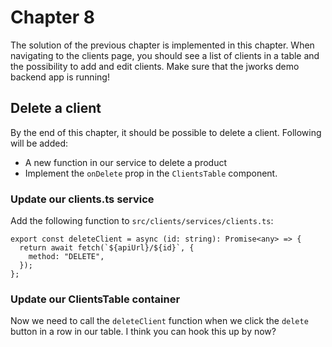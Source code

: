 # Chapter 8

The solution of the previous chapter is implemented in this chapter.
When navigating to the clients page, you should see a list of clients in a table and the possibility to add and edit clients.
Make sure that the jworks demo backend app is running!

## Delete a client

By the end of this chapter, it should be possible to delete a client. Following will be added:

- A new function in our service to delete a product
- Implement the `onDelete` prop in the `ClientsTable` component.

### Update our clients.ts service

Add the following function to `src/clients/services/clients.ts`:

```tsx
export const deleteClient = async (id: string): Promise<any> => {
  return await fetch(`${apiUrl}/${id}`, {
    method: "DELETE",
  });
};
```

### Update our ClientsTable container

Now we need to call the `deleteClient` function when we click the `delete` button in a row in our table.
I think you can hook this up by now?

